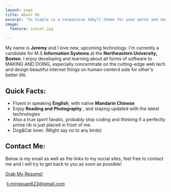 ```yaml
---
layout: page
title: About Me
excerpt: "So Simple is a responsive Jekyll theme for your words and images."
image:
  feature: sunset.jpg

---
```


My name is **Jeremy** and I love new, upcoming technology. I'm currently a candidate for M.S **Information Systems** at the **Northeastern University, Boston**. I enjoy developing and learning about all forms of software to MAKING AND DOING, especially concerntrate on the cutting-edge web tech and design beautiful internet things on human-centerd side for other's better life.


## Quick Facts:

* Fluent in speaking **English**, with native **Mandarin Chinese**
* Enjoy **Reading and Photography** , and staying updated with the latest technologies
* Also a true sport fanatic, probably stop coding and thinking if a perfectly prime rib is just placed in front of me. 
* Dog&Cat lover. (Might say no to any birds)


## Contact Me:

Below is my email as well as the links to my social sites, feel free to contact me and I will try to get back to you as soon as possible!




<a href="{{ site.url }}/Resume/Resume.pdf" class="btn" target="_blank"><i class="fa fa-edit fa-fw"></i>Grab My Resume!</a>

<p><i class="fa fa-envelope-o fa-fw"></i>&nbsp;<a href="javascript:void(0)">li.mingxuan623@gmail.com</a></p>


[^1]: Example: *domain.com/category-name/post-title*
